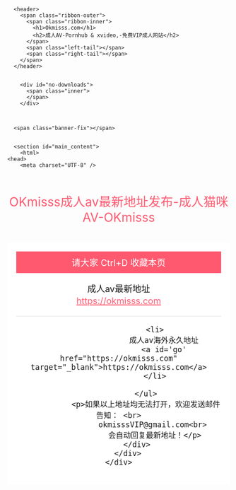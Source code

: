 

      <header>
        <span class="ribbon-outer">
          <span class="ribbon-inner">
            <h1>Okmisss.com</h1>
            <h2>成人AV-Pornhub & xvideo,-免费VIP成人网站</h2>
          </span>
          <span class="left-tail"></span>
          <span class="right-tail"></span>
        </span>
      </header>

      
        <div id="no-downloads">
          <span class="inner">
          </span>
        </div>
      


      <span class="banner-fix"></span>


      <section id="main_content">
        <html>
	<head>
        <meta charset="UTF-8" />
<title>index</title> <style> html, body { padding: 0; 边距：0；背景：#272727；字体：400 16px/1.7 "Microsoft JhengHei", sans-serif; }
        div,ul,li,h1,p,h2{
            padding: 0;
            margin: 0;
        }
        ul,li{
            list-style: none;
        }
        .main{
            text-align: center;
        }
        .content{
            background: #fff;
            padding: 20px;
            display: inline-block;
        }
        .content-top{
            font-size: 20px;
        }
        .content-top h2{
            background: #ff5970;
            color: #fff;
            font-size: 20px;
            padding: 10px 0;
            font-weight: normal;
        }
        .content-top a{
            display: block;
            color: #ff5970;
            font-style: normal;
            display: block;
            margin: 2px 0;
	font-size: 20px;
        }
        .content-top li{
            padding: 20px 0;
            border-bottom: 1px solid #E2E0DE
        }
        .main h1{
            color: #ff5970;
            font-weight: normal;
            padding: 40px 0;
        }
    </style>


<body>
    <div class="main">
 <h1>OKmisss成人av最新地址发布-成人猫咪AV-OKmisss</h1>
        <div class="content">
            <div class="content-top">
                <h2>请大家 Ctrl+D 收藏本页</h2>
                <ul>
                    <li>
                        成人av最新地址
                        <a href="https://okmisss.com" target="_blank">https://okmisss.com</a>
                    </li>
                 
                    <li>
                        成人av海外永久地址
                        <a id='go' href="https://okmisss.com" target="_blank">https://okmisss.com</a>
                    </li>

                </ul>
                <p>如果以上地址均无法打开，欢迎发送邮件告知： <br>
                   okmisssVIP@gmail.com<br>
                    会自动回复最新地址！</p>
            </div>
        </div>
    </div>
 <div style='display:none'>  
 
 </div>
</body>

